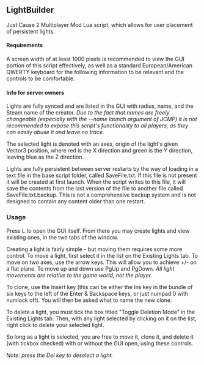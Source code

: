 ## LightBuilder ##

Just Cause 2 Multiplayer Mod Lua script, which allows for user placement of persistent lights.

#### Requirements

A screen width of at least 1000 pixels is recommended to view the GUI portion of this script effectively, as well as a standard European/American QWERTY keyboard for the following information to be relevant and the controls to be comfortable.

#### Info for server owners

Lights are fully synced and are listed in the GUI with radius, name, and the Steam name of the creator. *Due to the fact that names are freely changeable (especially with the --name launch argument of JCMP) it is not recommended to expose this script's functionality to all players, as they can easily abuse it and leave no trace.*

The selected light is denoted with an axes, origin of the light's given Vector3 position, where red is the X direction and green is the Y direction, leaving blue as the Z direction.

Lights are fully persistent between server restarts by the way of loading in a text file in the base script folder, called SaveFile.txt. If this file is not present it will be created at first launch. 
When the script writes to this file, it will save the contents from the last version of the file to another file called SaveFile.txt.backup. This is not a comprehensive backup system and is not designed to contain any content older than one restart.

### Usage

Press L to open the GUI itself. From there you may create lights and view existing ones, in the two tabs of the window.

Creating a light is fairly simple - but moving them requires some more control. To move a light, first select it in the list on the Existing Lights tab. To move on two axes, use the arrow keys. This will allow you to achieve +/- on a flat plane. To move up and down use PgUp and PgDown. *All light movements are relative to the game world, not the player.*


To clone, use the Insert key (this can be either the Ins key in the bundle of six keys to the left of the Enter & Backspace keys, or just numpad 0 with numlock off). You will then be asked what to name the new clone.

To delete a light, you must tick the box titled "Toggle Deletion Mode" in the Existing Lights tab. Then, with any light selected by clicking on it on the list, right click to delete your selected light.

So long as a light is selected, you are free to move it, clone it, and delete it (with tickbox checked) with or without the GUI open, using these controls.

*Note: press the Del key to deselect a light.*

